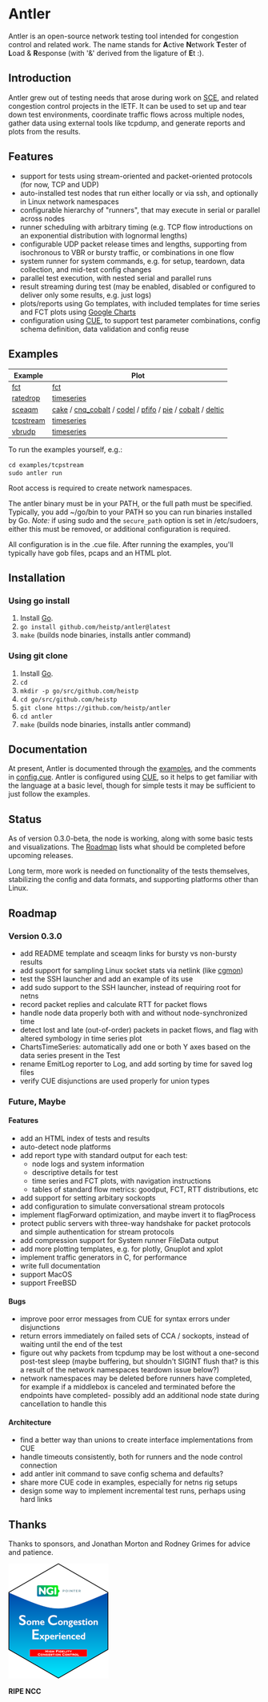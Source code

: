 # Antler

Antler is an open-source network testing tool intended for congestion control
and related work. The name stands for **A**ctive **N**etwork **T**ester of
**L**oad & **R**esponse (with '&' derived from the ligature of **E**t :).

## Introduction

Antler grew out of testing needs that arose during work on
[SCE](https://datatracker.ietf.org/doc/draft-morton-tsvwg-sce/), and related
congestion control projects in the IETF. It can be used to set up and tear down
test environments, coordinate traffic flows across multiple nodes, gather data
using external tools like tcpdump, and generate reports and plots from the
results.

## Features

* support for tests using stream-oriented and packet-oriented protocols (for
  now, TCP and UDP)
* auto-installed test nodes that run either locally or via ssh, and optionally
  in Linux network namespaces
* configurable hierarchy of "runners", that may execute in serial or parallel
  across nodes
* runner scheduling with arbitrary timing (e.g. TCP flow introductions on an
  exponential distribution with lognormal lengths)
* configurable UDP packet release times and lengths, supporting from isochronous
  to VBR or bursty traffic, or combinations in one flow
* system runner for system commands, e.g. for setup, teardown, data collection,
  and mid-test config changes
* parallel test execution, with nested serial and parallel runs
* result streaming during test (may be enabled, disabled or configured to
  deliver only some results, e.g. just logs)
* plots/reports using Go templates, with included templates for time series and
  FCT plots using [Google Charts](https://developers.google.com/chart)
* configuration using [CUE](https://cuelang.org/), to support test parameter
  combinations, config schema definition, data validation and config reuse

## Examples

| Example                     | Plot            |
| --------------------------- | --------------- |
| [fct](examples/fct/fct.ant) | [fct](https://www.heistp.net/downloads/antler/examples/fct/fct.html) |
| [ratedrop](examples/ratedrop/ratedrop.cue) | [timeseries](https://www.heistp.net/downloads/antler/examples/ratedrop/timeseries.html) |
| [sceaqm](examples/sceaqm/sceaqm.cue) | [cake](https://www.heistp.net/downloads/antler/examples/sceaqm/cake_timeseries.html) / [cnq_cobalt](https://www.heistp.net/downloads/antler/examples/sceaqm/cnq_cobalt_timeseries.html) / [codel](https://www.heistp.net/downloads/antler/examples/sceaqm/codel_timeseries.html) / [pfifo](https://www.heistp.net/downloads/antler/examples/sceaqm/pfifo_timeseries.html) / [pie](https://www.heistp.net/downloads/antler/examples/sceaqm/pie_timeseries.html) / [cobalt](https://www.heistp.net/downloads/antler/examples/sceaqm/cobalt_timeseries.html) / [deltic](https://www.heistp.net/downloads/antler/examples/sceaqm/deltic_timeseries.html) |
| [tcpstream](examples/tcpstream/tcpstream.cue) | [timeseries](https://www.heistp.net/downloads/antler/examples/tcpstream/timeseries.html) |
| [vbrudp](examples/vbrudp/vbrudp.cue) | [timeseries](https://www.heistp.net/downloads/antler/examples/vbrudp/timeseries.html) |

To run the examples yourself, e.g.:
```
cd examples/tcpstream
sudo antler run
```

Root access is required to create network namespaces.

The antler binary must be in your PATH, or the full path must be specified.
Typically, you add ~/go/bin to your PATH so you can run binaries installed by
Go. *Note:* if using sudo and the `secure_path` option is set in /etc/sudoers,
either this must be removed, or additional configuration is required.

All configuration is in the .cue file. After running the examples, you'll 
typically have gob files, pcaps and an HTML plot.

## Installation

### Using go install

1. Install [Go](https://go.dev/).
2. `go install github.com/heistp/antler@latest`
3. `make` (builds node binaries, installs antler command)

### Using git clone

1. Install [Go](https://go.dev/).
2. `cd`
3. `mkdir -p go/src/github.com/heistp`
4. `cd go/src/github.com/heistp`
5. `git clone https://github.com/heistp/antler`
6. `cd antler`
7. `make` (builds node binaries, installs antler command)

## Documentation

At present, Antler is documented through the [examples](examples), and the
comments in [config.cue](config.cue). Antler is configured using
[CUE](https://cuelang.org/), so it helps to get familiar with the language at a
basic level, though for simple tests it may be sufficient to just follow the
examples.

## Status

As of version 0.3.0-beta, the node is working, along with some basic tests and
visualizations. The [Roadmap](#roadmap) lists what should be completed before
upcoming releases.

Long term, more work is needed on functionality of the tests themselves,
stabilizing the config and data formats, and supporting platforms other than
Linux.

## Roadmap

### Version 0.3.0

- add README template and sceaqm links for bursty vs non-bursty results
- add support for sampling Linux socket stats via netlink
  (like [cgmon](https://github.com/heistp/cgmon))
- test the SSH launcher and add an example of its use
- add sudo support to the SSH launcher, instead of requiring root for netns
- record packet replies and calculate RTT for packet flows
- handle node data properly both with and without node-synchronized time
- detect lost and late (out-of-order) packets in packet flows, and flag with
  altered symbology in time series plot
- ChartsTimeSeries: automatically add one or both Y axes based on the data
  series present in the Test
- rename EmitLog reporter to Log, and add sorting by time for saved log files
- verify CUE disjunctions are used properly for union types

### Future, Maybe

#### Features

- add an HTML index of tests and results
- auto-detect node platforms
- add report type with standard output for each test:
  - node logs and system information
  - descriptive details for test
  - time series and FCT plots, with navigation instructions
  - tables of standard flow metrics: goodput, FCT, RTT distributions, etc
- add support for setting arbitary sockopts
- add configuration to simulate conversational stream protocols
- implement flagForward optimization, and maybe invert it to flagProcess
- protect public servers with three-way handshake for packet protocols and
  simple authentication for stream protocols
- add compression support for System runner FileData output
- add more plotting templates, e.g. for plotly, Gnuplot and xplot
- implement traffic generators in C, for performance
- write full documentation
- support MacOS
- support FreeBSD

#### Bugs

- improve poor error messages from CUE for syntax errors under disjunctions
- return errors immediately on failed sets of CCA / sockopts, instead of
  waiting until the end of the test
- figure out why packets from tcpdump may be lost without a one-second post-test
  sleep (maybe buffering, but shouldn't SIGINT flush that? is this a result of
  the network namespaces teardown issue below?)
- network namespaces may be deleted before runners have completed, for example
  if a middlebox is canceled and terminated before the endpoints have completed-
  possibly add an additional node state during cancellation to handle this

#### Architecture

- find a better way than unions to create interface implementations from CUE
- handle timeouts consistently, both for runners and the node control connection
- add antler init command to save config schema and defaults?
- share more CUE code in examples, especially for netns rig setups
- design some way to implement incremental test runs, perhaps using hard links

## Thanks

Thanks to sponsors, and Jonathan Morton and Rodney Grimes for advice and
patience.

![NGI SCE Sticker](/doc/img/ngi-sce-sticker-200x230.png "NGI SCE Sticker")

**RIPE NCC**
